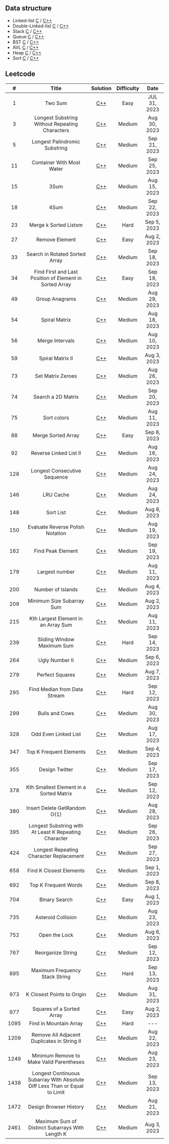 ## Data structure

- Linked-list [C](https://github.com/zjimf/DataStructure/tree/master/C/linked-list) / [C++](https://github.com/zjimf/DataStructure/tree/master/C++/linked-list)
- Double-Linked-list [C](https://github.com/zjimf/DataStructureAlgorithm/tree/master/C/double-linked-list) / [C++](https://github.com/zjimf/DataStructure/tree/master/C++/double-linked-list)
- Stack [C](https://github.com/zjimf/DataStructure/tree/master/C/Stack) / [C++](https://github.com/zjimf/DataStructure/tree/master/C++/Stack)
- Queue [C](https://github.com/zjimf/DataStructure/tree/master/C/Queue) / [C++](https://github.com/zjimf/DataStructure/tree/master/C++/Queue)
- BST [C](https://github.com/zjimf/DataStructure/tree/master/C/BST) / [C++](https://github.com/zjimf/DataStructure/tree/master/C++/BST)
- AVL [C](https://github.com/zjimf/DataStructure/tree/master/C/AVL) / [C++](https://github.com/zjimf/DataStructure/tree/master/C++/AVL)
- Heap [C](https://github.com/zjimf/DataStructure/tree/master/C/Heap) / [C++](https://github.com/zjimf/DataStructure/tree/master/C++/Heap)
- Sort [C](https://github.com/zjimf/DataStructure/tree/master/C/Sort) / [C++](https://github.com/zjimf/DataStructure/tree/master/C++/Sort)

## Leetcode

|  #   |                                   Title                                    |                                                                            Solution                                                                             | Difficulty |     Date     |
| :--: | :------------------------------------------------------------------------: | :-------------------------------------------------------------------------------------------------------------------------------------------------------------: | :--------: | :----------: |
|  1   |                                  Two Sum                                   |                                    [C++](https://github.com/zjimf/DataStructureAlgorithm/blob/master/Leetcode/1.two-sum.cpp)                                    |    Easy    | JUL 31, 2023 |
|  3   |               Longest Substring Without Repeating Characters               |                [C++](https://github.com/zjimf/DataStructureAlgorithm/blob/master/Leetcode/3.longest-substring-without-repeating-characters.cpp)                 |   Medium   | Aug 30, 2023 |
|  5   |                       Longest Palindromic Substring                        |                         [C++](https://github.com/zjimf/DataStructureAlgorithm/blob/master/Leetcode/5.longest-palindromic-substring.cpp)                         |   Medium   | Sep 21, 2023 |
|  11  |                         Container With Most Water                          |                          [C++](https://github.com/zjimf/DataStructureAlgorithm/blob/master/Leetcode/11.container-with-most-water.cpp)                           |   Medium   | Sep 25, 2023 |
|  15  |                                    3Sum                                    |                                    [C++](https://github.com/zjimf/DataStructureAlgorithm/blob/master/Leetcode/15.3-sum.cpp)                                     |   Medium   | Aug 15, 2023 |
|  18  |                                    4Sum                                    |                                    [C++](https://github.com/zjimf/DataStructureAlgorithm/blob/master/Leetcode/15.4-sum.cpp)                                     |   Medium   | Sep 22, 2023 |
|  23  |                           Merge k Sorted Listsm                            |                             [C++](https://github.com/zjimf/DataStructureAlgorithm/blob/master/Leetcode/23.merge-k-sorted-lists.cpp)                             |    Hard    | Sep 5, 2023  |
|  27  |                               Remove Element                               |                                [C++](https://github.com/zjimf/DataStructureAlgorithm/blob/master/Leetcode/27.remove-element.cpp)                                |    Easy    | Aug 2, 2023  |
|  33  |                       Search in Rotated Sorted Array                       |                        [C++](https://github.com/zjimf/DataStructureAlgorithm/blob/master/Leetcode/33.search-in-rotated-sorted-array.cpp)                        |   Medium   | Sep 18, 2023 |
|  34  |          Find First and Last Position of Element in Sorted Array           |           [C++](https://github.com/zjimf/DataStructureAlgorithm/blob/master/Leetcode/34.find-first-and-last-position-of-element-in-sorted-array.cpp)            |    Easy    | Sep 18, 2023 |
|  49  |                               Group Anagrams                               |                                [C++](https://github.com/zjimf/DataStructureAlgorithm/blob/master/Leetcode/49.group-anagrams.cpp)                                |   Medium   | Aug 29, 2023 |
|  54  |                               Spiral Matrix                                |                                [C++](https://github.com/zjimf/DataStructureAlgorithm/blob/master/Leetcode/54.spiral-matrix.cpp)                                 |   Medium   | Aug 18, 2023 |
|  56  |                              Merge Intervals                               |                               [C++](https://github.com/zjimf/DataStructureAlgorithm/blob/master/Leetcode/56.merge-intervals.cpp)                                |   Medium   | Aug 10, 2023 |
|  59  |                              Spiral Matrix II                              |                               [C++](https://github.com/zjimf/DataStructureAlgorithm/blob/master/Leetcode/59.spiral-matrix-ii.cpp)                               |   Medium   | Aug 3, 2023  |
|  73  |                             Set Matrix Zeroes                              |                              [C++](https://github.com/zjimf/DataStructureAlgorithm/blob/master/Leetcode/73.set-matrix-zeroes.cpp)                               |   Medium   | Aug 26, 2023 |
|  74  |                             Search a 2D Matrix                             |                             [C++](https://github.com/zjimf/DataStructureAlgorithm/blob/master/Leetcode/74.search-a-2-d-matrix.cpp)                              |   Medium   | Sep 20, 2023 |
|  75  |                                Sort colors                                 |                                 [C++](https://github.com/zjimf/DataStructureAlgorithm/blob/master/Leetcode/75.sort-colors.cpp)                                  |   Medium   | Aug 11, 2023 |
|  88  |                             Merge Sorted Array                             |                              [C++](https://github.com/zjimf/DataStructureAlgorithm/blob/master/Leetcode/88.merge-sorted-array.cpp)                              |    Easy    | Sep 8, 2023  |
|  92  |                           Reverse Linked List II                           |                            [C++](https://github.com/zjimf/DataStructureAlgorithm/blob/master/Leetcode/92.reverse-linked-list-ii.cpp)                            |   Medium   | Aug 16, 2023 |
| 128  |                        Longest Consecutive Sequence                        |                        [C++](https://github.com/zjimf/DataStructureAlgorithm/blob/master/Leetcode/128.longest-consecutive-sequence.cpp)                         |   Medium   | Aug 24, 2023 |
| 146  |                                 LRU Cache                                  |                                  [C++](https://github.com/zjimf/DataStructureAlgorithm/blob/master/Leetcode/146.lru-cache.cpp)                                  |   Medium   | Aug 24, 2023 |
| 148  |                                 Sort List                                  |                                  [C++](https://github.com/zjimf/DataStructureAlgorithm/blob/master/Leetcode/148.sort-list.cpp)                                  |   Medium   | Aug 8, 2023  |
| 150  |                      Evaluate Reverse Polish Notation                      |                      [C++](https://github.com/zjimf/DataStructureAlgorithm/blob/master/Leetcode/150.evaluate-reverse-polish-notation.cpp)                       |   Medium   | Aug 19, 2023 |
| 162  |                             Find Peak Element                              |                              [C++](https://github.com/zjimf/DataStructureAlgorithm/blob/master/Leetcode/162.find-peak-element.cpp)                              |   Medium   | Sep 19, 2023 |
| 179  |                               Largest number                               |                               [C++](https://github.com/zjimf/DataStructureAlgorithm/blob/master/Leetcode/179.largest-number.cpp)                                |   Medium   | Aug 11, 2023 |
| 200  |                             Number of Islands                              |                              [C++](https://github.com/zjimf/DataStructureAlgorithm/blob/master/Leetcode/200.number-of-islands.cpp)                              |   Medium   | Aug 4, 2023  |
| 209  |                         Minimum Size Subarray Sum                          |                          [C++](https://github.com/zjimf/DataStructureAlgorithm/blob/master/Leetcode/209.minimum-size-subarray-sum.cpp)                          |   Medium   | Aug 2, 2023  |
| 215  |                    Kth Largest Element in an Array Sum                     |                       [C++](https://github.com/zjimf/DataStructureAlgorithm/blob/master/Leetcode/215.kth-largest-element-in-an-array.cpp)                       |   Medium   | Aug 11, 2023 |
| 239  |                         Sliding Window Maximum Sum                         |                           [C++](https://github.com/zjimf/DataStructureAlgorithm/blob/master/Leetcode/239.sliding-window-maximum.cpp)                            |    Hard    | Sep 14, 2023 |
| 264  |                               Ugly Number II                               |                               [C++](https://github.com/zjimf/DataStructureAlgorithm/blob/master/Leetcode/264.ugly-number-ii.cpp)                                |   Medium   | Sep 6, 2023  |
| 279  |                              Perfect Squares                               |                               [C++](https://github.com/zjimf/DataStructureAlgorithm/blob/master/Leetcode/279.perfect-squares.cpp)                               |   Medium   | Aug 7, 2023  |
| 295  |                        Find Median from Data Stream                        |                        [C++](https://github.com/zjimf/DataStructureAlgorithm/blob/master/Leetcode/295.find-median-from-data-stream.cpp)                         |    Hard    | Sep 12, 2023 |
| 299  |                               Bulls and Cows                               |                               [C++](https://github.com/zjimf/DataStructureAlgorithm/blob/master/Leetcode/299.bulls-and-cows.cpp)                                |   Medium   | Aug 30, 2023 |
| 328  |                            Odd Even Linked List                            |                            [C++](https://github.com/zjimf/DataStructureAlgorithm/blob/master/Leetcode/328.odd-even-linked-list.cpp)                             |   Medium   | Aug 17, 2023 |
| 347  |                          Top K Frequent Elements                           |                           [C++](https://github.com/zjimf/DataStructureAlgorithm/blob/master/Leetcode/347.top-k-frequent-elements.cpp)                           |   Medium   | Sep 4, 2023  |
| 355  |                               Design Twitter                               |                               [C++](https://github.com/zjimf/DataStructureAlgorithm/blob/master/Leetcode/355.design-twitter.cpp)                                |   Medium   | Sep 17, 2023 |
| 378  |                  Kth Smallest Element in a Sorted Matrix                   |                   [C++](https://github.com/zjimf/DataStructureAlgorithm/blob/master/Leetcode/378.kth-smallest-element-in-a-sorted-matrix.cpp)                   |   Medium   | Sep 12, 2023 |
| 380  |                        Insert Delete GetRandom O(1)                        |                        [C++](https://github.com/zjimf/DataStructureAlgorithm/blob/master/Leetcode/380.insert-delete-get-random-o-1.cpp)                         |   Medium   | Aug 28, 2023 |
| 395  |           Longest Substring with At Least K Repeating Character            |           [C++](https://github.com/zjimf/DataStructureAlgorithm/blob/master/Leetcode/395.longest-substring-with-at-least-k-repeating-characters.cpp)            |   Medium   | Sep 26, 2023 |
| 424  |                  Longest Repeating Character Replacement                   |                   [C++](https://github.com/zjimf/DataStructureAlgorithm/blob/master/Leetcode/424.longest-repeating-character-replacement.cpp)                   |   Medium   | Sep 27, 2023 |
| 658  |                          Find K Closest Elements                           |                           [C++](https://github.com/zjimf/DataStructureAlgorithm/blob/master/Leetcode/658.find-k-closest-elements.cpp)                           |   Medium   | Sep 1, 2023  |
| 692  |                            Top K Frequent Words                            |                            [C++](https://github.com/zjimf/DataStructureAlgorithm/blob/master/Leetcode/692.top-k-frequent-words.cpp)                             |   Medium   | Sep 8, 2023  |
| 704  |                               Binary Search                                |                                [C++](https://github.com/zjimf/DataStructureAlgorithm/blob/master/Leetcode/704.binary-search.cpp)                                |    Easy    | Aug 1, 2023  |
| 735  |                             Asteroid Collision                             |                             [C++](https://github.com/zjimf/DataStructureAlgorithm/blob/master/Leetcode/735.asteroid-collision.cpp)                              |   Medium   | Aug 23, 2023 |
| 752  |                               Open the Lock                                |                                [C++](https://github.com/zjimf/DataStructureAlgorithm/blob/master/Leetcode/752.open-the-lock.cpp)                                |   Medium   | Aug 6, 2023  |
| 767  |                             Reorganize String                              |                              [C++](https://github.com/zjimf/DataStructureAlgorithm/blob/master/Leetcode/767.reorganize-string.cpp)                              |   Medium   | Sep 12, 2023 |
| 895  |                       Maximum Frequency Stack String                       |                           [C++](https://github.com/zjimf/DataStructureAlgorithm/blob/master/Leetcode/895.maximum-frequency-stack.cpp)                           |    Hard    | Sep 13, 2023 |
| 973  |                         K Closest Points to Origin                         |                         [C++](https://github.com/zjimf/DataStructureAlgorithm/blob/master/Leetcode/973.k-closest-points-to-origin.cpp)                          |   Medium   | Aug 31, 2023 |
| 977  |                         Squares of a Sorted Array                          |                          [C++](https://github.com/zjimf/DataStructureAlgorithm/blob/master/Leetcode/977.squares-of-a-sorted-array.cpp)                          |    Easy    | Aug 2, 2023  |
| 1095 |                           Find in Mountain Array                           |                                                                             [C++]()                                                                             |    Hard    |     ---      |
| 1209 |                Remove All Adjacent Duplicates in String II                 |                [C++](https://github.com/zjimf/DataStructureAlgorithm/blob/master/Leetcode/1209.remove-all-adjacent-duplicates-in-string-ii.cpp)                 |   Medium   | Aug 22, 2023 |
| 1249 |                  Minimum Remove to Make Valid Parentheses                  |                  [C++](https://github.com/zjimf/DataStructureAlgorithm/blob/master/Leetcode/1249.minimum-remove-to-make-valid-parentheses.cpp)                  |   Medium   | Aug 23, 2023 |
| 1438 | Longest Continuous Subarray With Absolute Diff Less Than or Equal to Limit | [C++](https://github.com/zjimf/DataStructureAlgorithm/blob/master/Leetcode/1438.longest-continuous-subarray-with-absolute-diff-less-than-or-equal-to-limit.cpp) |   Medium   | Sep 13, 2023 |
| 1472 |                           Design Browser History                           |                           [C++](https://github.com/zjimf/DataStructureAlgorithm/blob/master/Leetcode/1472.design-browser-history.cpp)                           |   Medium   | Aug 21, 2023 |
| 2461 |              Maximum Sum of Distinct Subarrays With Length K               |              [C++](https://github.com/zjimf/DataStructureAlgorithm/blob/master/Leetcode/2461.maximum-sum-of-distinct-subarrays-with-length-k.cpp)               |   Medium   | Aug 3, 2023  |
